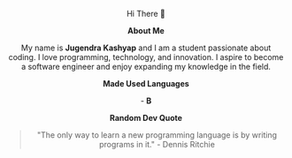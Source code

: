 <p align="center">
  Hi There 👋
</p>

<p align="center">
  <strong>About Me</strong>
</p>

<p align="center">
  My name is <strong>Jugendra Kashyap</strong> and I am a student passionate about coding. I love programming, technology, and innovation. I aspire to become a software engineer and enjoy expanding my knowledge in the field.
</p>

<p align="center">
  <strong>Made Used Languages</strong>
</p>

<p align="center">
  - <strong>B</strong>
</p>

<p align="center">
  <strong>Random Dev Quote</strong>
</p>

<p align="center">
  <blockquote align="center">
    "The only way to learn a new programming language is by writing programs in it." - Dennis Ritchie
  </blockquote>
</p>

